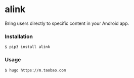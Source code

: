# alink

Bring users directly to specific content in your Android app.



### Installation

    $ pip3 install alink



### Usage

    $ hugo https://m.taobao.com
